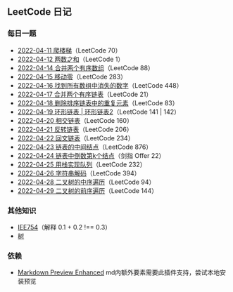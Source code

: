 ## LeetCode 日记

### 每日一题

- [2022-04-11 爬楼梯](/daily/2022-04-11.md)（LeetCode 70）
- [2022-04-12 两数之和](/daily/2022-04-12.md)（LeetCode 1）
- [2022-04-14 合并两个有序数组](/daily/2022-04-14.md)（LeetCode 88）
- [2022-04-15 移动零](/daily/2022-04-15.md)（LeetCode 283）
- [2022-04-16 找到所有数组中消失的数字](/daily/2022-04-16.md)（LeetCode 448）
- [2022-04-17 合并两个有序链表](/daily/2022-04-17.md)（LeetCode 21）
- [2022-04-18 删除排序链表中的重复元素](/daily/2022-04-18.md)（LeetCode 83）
- [2022-04-19 环形链表 | 环形链表2](/daily/2022-04-19.md)（LeetCode 141 | 142）
- [2022-04-20 相交链表](/daily/2022-04-20.md)（LeetCode 160）
- [2022-04-21 反转链表](/daily/2022-04-21.md)（LeetCode 206）
- [2022-04-22 回文链表](/daily/2022-04-22.md)（LeetCode 234）
- [2022-04-23 链表的中间结点](/daily/2022-04-23.md)（LeetCode 876）
- [2022-04-24 链表中倒数第k个结点](/daily/2022-04-24.md)（剑指 Offer 22）
- [2022-04-25 用栈实现队列](/daily/2022-04-25.md)（LeetCode 232）
- [2022-04-26 字符串解码](/daily/2022-04-26.md)（LeetCode 394）
- [2022-04-28 二叉树的中序遍历](/daily/2022-04-28.md)（LeetCode 94）
- [2022-04-29 二叉树的前序遍历](/daily/2022-04-29.md)（LeetCode 144）

 <!-- ### 类型分类

#### 递归

- [2022-04-11 爬楼梯](/daily/2022-04-11.md)（LeetCode 70）

#### 数组

- [2022-04-12 两数之和](/daily/2022-04-12.md)（LeetCode 1）
- [2022-04-14 合并两个有序数组](/daily/2022-04-14.md)（LeetCode 88） 
- [2022-04-15 移动零](/daily//2022-04-15.md)（LeetCode 283） 
- [2022-04-16 找到所有数组中消失的数字](/daily/2022-04-16.md)（LeetCode 448）-->

<!-- #### 链表

- [2022-04-17 合并两个有序链表](/daily/2022-04-17.md)（LeetCode 21） 
- [2022-04-18 删除排序链表中的重复元素](/daily/2022-04-18.md)（LeetCode 83）
- [2022-04-19 环形链表 | 环形链表2](/daily/2022-04-19.md)（LeetCode 141 | 142）
- [2022-04-20 相交链表](/daily/2022-04-20.md)（LeetCode 160）- [2022-04-21 反转链表](/daily/2022-04-21.md)（LeetCode 206）
- [2022-04-22 回文链表](/daily/2022-04-22.md)（LeetCode 234）
- [2022-04-23 链表的中间结点](/daily/2022-04-23.md)（LeetCode 876）-->

<!-- #### 栈与队列
- [2022-04-25 用栈实现队列](/daily/2022-04-25.md)（LeetCode 232） 
- [2022-04-26 字符串解码](/daily/2022-04-26.md)（LeetCode 394）-->

<!-- #### 树
- [2022-04-28 二叉树的中序遍历](/daily/2022-04-28.md)（LeetCode 94）
- [2022-04-29 二叉树的前序遍历](/daily/2022-04-29.md)（LeetCode 144）
-->

### 其他知识

- [IEE754](/other/IEEE754.md)（解释 0.1 + 0.2 !== 0.3）
- [树](/other/Tree.md)

### 依赖

- [Markdown Preview Enhanced](https://shd101wyy.github.io/markdown-preview-enhanced/#/) md内额外要素需要此插件支持，尝试本地安装预览
